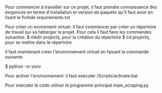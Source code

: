 Pour commencer à travailler sur ce projet, il faut prendre connaissance des exigences en terme d'installation et version de paquets 
qu'il faut avoir en lisant le fichide requirements.txt

Pour créer un envirement virtuel: 
Il faut commencer par créer un répertoire de travail qui va héberger le projet. 
Pour cela il faut faire les commandes suivantes: 
    $ mkdir projects, pour la création du répertoire 
    $ cd projects, pour se mettre dans le répertoire 

Il faut maintenant créer l'environnement virtuel en faisant la commande suivante: 

$ python -m venv <environment name>

Pour activer l'environnement: il faut exécuter <environment name>/Scripts/activate.bat

Pour exécuter le code utiliser le programme principal main_scraping.py 


